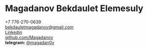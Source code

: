 # Magadanov Bekdaulet Elemesuly
+7 776-270-0639  
bekdauletmagadanov@gmail.com  
[Linkedin](https://www.linkedin.com/in/bekdaulet-magadanov-760a21229/)  
[github.com/Magadanov](https://github.com/Magadanov)  
**telegram:** [@magadan0v](https://t.me/magadan0v)
